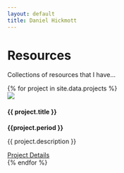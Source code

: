 ```yaml
---
layout: default
title: Daniel Hickmott
---
```


<div class="container">
    <div class="showcase">
        <div class="container">
            <h1>Resources</h1>
            <p>
                Collections of resources that I have...
            </p>            
            {% for project in site.data.projects %}
            <div class="row">
                <div class="card md-2 box-shadow py-3 my-2 mx-2">
                    <div class="row">
                        <div class ="col-md-4">
                            <img class="card-img-top project-img project-list-img border border-secondary" 
                                src="{{ site.baseurl | append: '/projects/images/' | append: project.imageFilePath }}">
                        </div>
                        <div class ="col-md-8">
                            <div class="card-body">
                                <h4>{{ project.title }}</h4>
                                <strong>{{project.period }}</strong>
                                <p class="card-text">{{ project.description }}</p>
                                <a href="{{ project.pageName }}" class="btn btn-sm btn-info float-right">
                                Project Details
                                <i class="fa fa-info-circle project-icon"></i>
                                </a>
                            </div>
                        </div>
                    </div>                  
                </div>
            </div>
            {% endfor %}
        </div>
    </div>
</div>